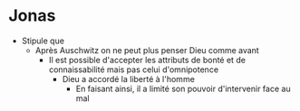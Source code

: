 # Jonas
- Stipule que
  - Après Auschwitz on ne peut plus penser Dieu comme avant
    - Il est possible d'accepter les attributs de bonté et de connaissabilité mais pas celui d'omnipotence
      - Dieu a accordé la liberté à l'homme
        - En faisant ainsi, il a limité son pouvoir d'intervenir face au mal      
